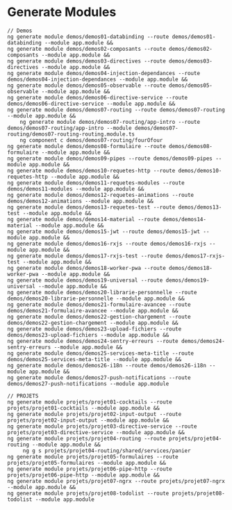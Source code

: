 # Generate Modules
    // Demos
    ng generate module demos/demos01-databinding --route demos/demos01-databinding --module app.module &&
    ng generate module demos/demos02-composants --route demos/demos02-composants --module app.module &&
    ng generate module demos/demos03-directives --route demos/demos03-directives --module app.module &&
    ng generate module demos/demos04-injection-dependances --route demos/demos04-injection-dependances --module app.module &&
    ng generate module demos/demos05-observable --route demos/demos05-observable --module app.module &&
    ng generate module demos/demos06-directive-service --route demos/demos06-directive-service --module app.module &&
    ng generate module demos/demos07-routing --route demos/demos07-routing --module app.module &&
        ng generate module demos/demos07-routing/app-intro --route demos/demos07-routing/app-intro --module demos/demos07-routing/demos07-routing-routing.module.ts
        ng component c demos/demos07-routing/fourOfour
    ng generate module demos/demos08-formulaire --route demos/demos08-formulaire --module app.module &&
    ng generate module demos/demos09-pipes --route demos/demos09-pipes --module app.module &&
    ng generate module demos/demos10-requetes-http --route demos/demos10-requetes-http --module app.module &&
    ng generate module demos/demos11-requetes-modules --route demos/demos11-modules --module app.module &&
    ng generate module demos/demos12-requetes-animations --route demos/demos12-animations --module app.module &&
    ng generate module demos/demos13-requetes-test --route demos/demos13-test --module app.module &&
    ng generate module demos/demos14-material --route demos/demos14-material --module app.module &&
    ng generate module demos/demos15-jwt --route demos/demos15-jwt --module app.module &&
    ng generate module demos/demos16-rxjs --route demos/demos16-rxjs --module app.module &&
    ng generate module demos/demos17-rxjs-test --route demos/demos17-rxjs-test --module app.module &&
    ng generate module demos/demos18-worker-pwa --route demos/demos18-worker-pwa --module app.module &&
    ng generate module demos/demos19-universal --route demos/demos19-universal --module app.module &&
    ng generate module demos/demos20-librarie-personnelle --route demos/demos20-librarie-personnelle --module app.module &&
    ng generate module demos/demos21-formulaire-avancee --route demos/demos21-formulaire-avancee --module app.module &&
    ng generate module demos/demos22-gestion-chargement --route demos/demos22-gestion-chargement --module app.module &&
    ng generate module demos/demos23-upload-fichiers --route demos/demos23-upload-fichiers --module app.module &&
    ng generate module demos/demos24-sentry-erreurs --route demos/demos24-sentry-erreurs --module app.module &&
    ng generate module demos/demos25-services-meta-title --route demos/demos25-services-meta-title --module app.module &&
    ng generate module demos/demos26-i18n --route demos/demos26-i18n --module app.module &&
    ng generate module demos/demos27-push-notifications --route demos/demos27-push-notifications --module app.module
    
    // PROJETS
    ng generate module projets/projet01-cocktails --route projets/projet01-cocktails --module app.module &&
    ng generate module projets/projet02-input-output --route projets/projet02-input-output --module app.module &&
    ng generate module projets/projet03-directive-service --route projets/projet03-directive-service --module app.module &&
    ng generate module projets/projet04-routing --route projets/projet04-routing --module app.module &&
         ng g s projets/projet04-routing/shared/services/panier
    ng generate module projets/projet05-formulaires --route projets/projet05-formulaires --module app.module &&
    ng generate module projets/projet06-pipe-http --route projets/projet06-pipe-http --module app.module &&
    ng generate module projets/projet07-ngrx --route projets/projet07-ngrx --module app.module &&
    ng generate module projets/projet08-todolist --route projets/projet08-todolist --module app.module
